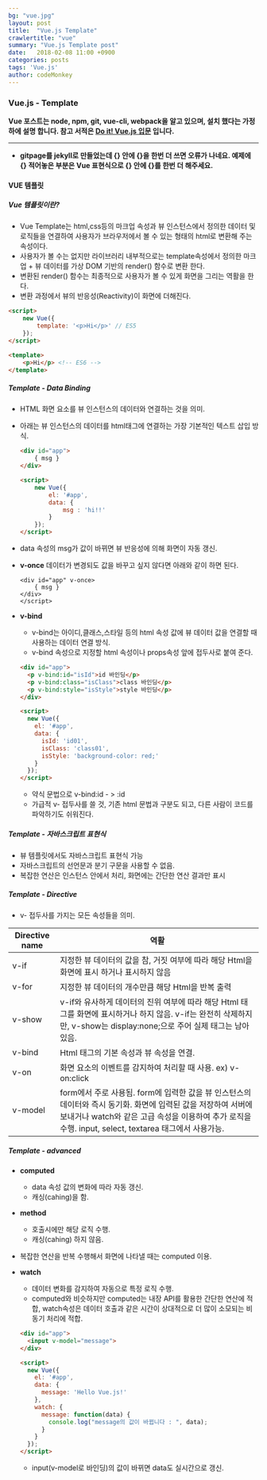 ```yaml
---
bg: "vue.jpg"
layout: post
title:  "Vue.js Template"
crawlertitle: "vue"
summary: "Vue.js Template post"
date:   2018-02-08 11:00 +0900
categories: posts
tags: 'Vue.js'
author: codeMonkey
---
```


### Vue.js - Template ###

**Vue 포스트는 node, npm, git, vue-cli, webpack을 알고 있으며, 설치 했다는 가정하에 설명 합니다. 참고 서적은 [Do it! Vue.js 입문](http://www.yes24.com/24/Goods/58206961?Acode=101&) 입니다.**

---
- **gitpage를 jekyll로 만들었는데 {} 안에 {}을 한번 더 쓰면 오류가 나네요. 예제에 {} 적어놓은 부분은 Vue 표현식으로 {} 안에 {}를 한번 더 해주세요.**

#### VUE 템플릿 ####

##### Vue 템플릿이란? #####

- Vue Template는 html,css등의 마크업 속성과 뷰 인스턴스에서 정의한 데이터 및 로직들을 연결하여 사용자가 브라우저에서 볼 수 있는 형태의 html로 변환해 주는 속성이다.
- 사용자가 볼 수는 없지만 라이브러리 내부적으로는 template속성에서 정의한 마크업 + 뷰 데이터를 가상 DOM 기반의 render() 함수로 변환 한다.
- 변환된 render() 함수는 최종적으로 사용자가 볼 수 있게 화면을 그리는 역활을 한다. 
- 변환 과정에서 뷰의 반응성(Reactivity)이 화면에 더해진다.

``` html
<script>
	new Vue({
		template: '<p>Hi</p>' // ES5
	});
</script>

<template>
	<p>Hi</p> <!-- ES6 -->
</template>
```

##### Template - Data Binding #####

- HTML 화면 요소를 뷰 인스턴스의 데이터와 연결하는 것을 의미.
- 아래는 뷰 인스턴스의 데이터를 html태그에 연결하는 가장 기본적인 텍스트 삽입 방식.
	``` html
	<div id="app">
		{ msg }
	</div>

	<script>
		new Vue({
			el: '#app',
			data: {
				msg : 'hi!!'
			}
		});
	</script>
	```
- data 속성의 msg가 값이 바뀌면 뷰 반응성에 의해 화면이 자동 갱신.
- **v-once** 데이터가 변경되도 값을 바꾸고 싶지 않다면 아래와 같이 하면 된다.

	```
	<div id="app" v-once>
		{ msg }
	</div>
	</script>
	```

- **v-bind**
	- v-bind는 아이디,클래스,스타일 등의 html 속성 값에 뷰 데이터 값을 연결할 때 사용하는 데이터 연결 방식.
	- v-bind 속성으로 지정할 html 속성이나 props속성 앞에 접두사로 붙여 준다.

	``` html
	<div id="app">
      <p v-bind:id="isId">id 바인딩</p>
      <p v-bind:class="isClass">class 바인딩</p>
      <p v-bind:style="isStyle">style 바인딩</p>
    </div>

    <script>
      new Vue({
        el: '#app',
        data: {
          isId: 'id01',
          isClass: 'class01',
          isStyle: 'background-color: red;'
        }
      });
    </script>
	```
	- 약식 문법으로 v-bind:id - > :id
	- 가급적 v- 접두사를 쓸 것, 기존 html 문법과 구분도 되고, 다른 사람이 코드를 파악하기도 쉬워진다.

##### Template - 자바스크립트 표현식 #####

- 뷰 템플릿에서도 자바스크립트 표현식 가능
- 자바스크립트의 선언문과 분기 구문을 사용할 수 없음.
- 복잡한 연산은 인스턴스 안에서 처리, 화면에는 간단한 연산 결과만 표시

##### Template - Directive #####

- v- 접두사를 가지는 모든 속성들을 의미.

|  Directive name | 역활 |
| ------ | ------ |
| v-if | 지정한 뷰 데이터의 값을 참, 거짓 여부에 따라 해당 Html을 화면에 표시 하거나 표시하지 않음 |
| v-for | 지정한 뷰 데이터의 개수만큼 해당 Html을 반복 출력 |
| v-show | v-if와 유사하게 데이터의 진위 여부에 따라 해당 Html 태그를 화면에 표시하거나 하지 않음. v-if는 완전히 삭제하지만, v-show는 display:none;으로 주어 실제 태그는 남아 있음. |
| v-bind | Html 태그의 기본 속성과 뷰 속성을 연결. |
| v-on | 화면 요소의 이벤트를 감지하여 처리할 때 사용. ex) v-on:click |
| v-model |  form에서 주로 사용됨. form에 입력한 값을 뷰 인스턴스의 데이터와 즉시 동기화. 화면에 입력된 값을 저장하여 서버에 보내거나 watch와 같은 고급 속성을 이용하여 추가 로직을 수행. input, select, textarea 태그에서 사용가능.  |

##### Template - advanced #####

- **computed**
	- data 속성 값의 변화에 따라 자동 갱신.
	- 캐싱(cahing)을 함.
- **method**
	- 호출시에만 해당 로직 수행.
	- 캐싱(cahing) 하지 않음.
- 복잡한 연산을 반복 수행해서 화면에 나타낼 때는 computed 이용.
- **watch**
	- 데이터 변화를 감지하여 자동으로 특정 로직 수행.
	- computed와 비슷하지만 computed는 내장 API를 활용한 간단한 연산에 적합, watch속성은 데이터 호출과 같은 시간이 상대적으로 더 많이 소모되는 비동기 처리에 적합.

	``` html
	<div id="app">
      <input v-model="message">
    </div>

    <script>
      new Vue({
        el: '#app',
        data: {
          message: 'Hello Vue.js!'
        },
        watch: {
          message: function(data) {
            console.log("message의 값이 바뀝니다 : ", data);
          }
        }
      });
    </script>
	```
	- input(v-model로 바인딩)의 값이 바뀌면 data도 실시간으로 갱신.
